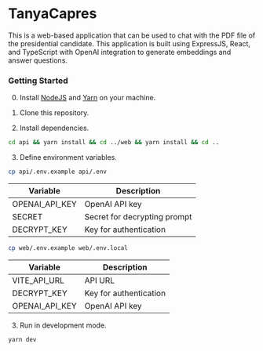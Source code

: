 # TanyaCapres

This is a web-based application that can be used to chat with the PDF file of the presidential candidate. This application is built using ExpressJS, React, and TypeScript with OpenAI integration to generate embeddings and answer questions.


### Getting Started

0. Install [NodeJS](https://nodejs.org/en/download/) and [Yarn](https://yarnpkg.com/getting-started/install) on your machine.

1. Clone this repository.

2. Install dependencies.

  ```bash
  cd api && yarn install && cd ../web && yarn install && cd ..
  ```

3. Define environment variables.

  ```bash
  cp api/.env.example api/.env
  ```

  | Variable | Description |
  | --- | --- |
  | OPENAI_API_KEY | OpenAI API key |
  | SECRET | Secret for decrypting prompt |
  | DECRYPT_KEY | Key for authentication |


  ```bash
  cp web/.env.example web/.env.local
  ```

  | Variable | Description |
  | --- | --- |
  | VITE_API_URL | API URL |
  | DECRYPT_KEY | Key for authentication |
  | OPENAI_API_KEY | OpenAI API key |

3. Run in development mode.

  ```bash
  yarn dev
  ```
